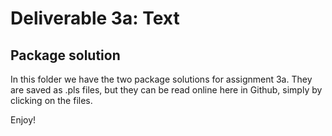 # Deliverable 3a: Text
## Package solution
In this folder  we have the two package solutions for assignment 3a. They are saved as .pls files, but they can be read online here in Github, simply by clicking on the files.

Enjoy!
